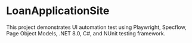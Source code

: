 # LoanApplicationSite
This project demonstrates UI automation test using Playwright, Specflow, Page Object Models, .NET 8.0, C#, and NUnit testing framework.
